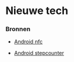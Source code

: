 # Nieuwe tech

### Bronnen

- [Android nfc](https://developer.android.com/guide/topics/connectivity/nfc/index.html)

- [Android stepcounter](https://www.howtogeek.com/238904/how-to-track-your-steps-with-just-an-iphone-or-android-phone/)
